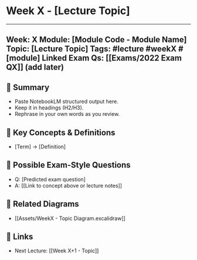 # Week X - [Lecture Topic]

---
Week: X
Module: [Module Code - Module Name]
Topic: [Lecture Topic]
Tags: #lecture #weekX #[module]
Linked Exam Qs: [[Exams/2022 Exam QX]] (add later)
---

## 📘 Summary
- Paste NotebookLM structured output here.
- Keep it in headings (H2/H3).
- Rephrase in your own words as you review.

## 🔑 Key Concepts & Definitions
- [Term] → [Definition]

## 🎯 Possible Exam-Style Questions
- Q: [Predicted exam question]
- A: [[Link to concept above or lecture notes]]


## 🔗 Related Diagrams
- [[Assets/WeekX - Topic Diagram.excalidraw]]

## 🔄 Links
- Next Lecture: [[Week X+1 - Topic]]
